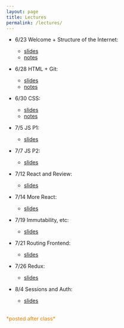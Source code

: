 ```yaml
---
layout: page
title: Lectures
permalink: /lectures/
---
```



* 6/23 Welcome + Structure of the Internet:
  * [slides](../slides/w1c1)
  * [notes](01_interwebs/)

* 6/28 HTML + Git:
  * [slides](../slides/w2c1)
  * [notes](02_html/)

* 6/30 CSS:
  * [slides](../slides/w2c2)
  * [notes](03_css/)

* 7/5 JS P1:
  * [slides](../slides/w3c1)

* 7/7 JS P2:
  * [slides](../slides/w3c2)

* 7/12 React and Review:
  * [slides](../slides/w4c1)

* 7/14 More React:
  * [slides](../slides/w4c2)

* 7/19 Immutability, etc:
  * [slides](../slides/w5c1)

* 7/21 Routing Frontend:
  * [slides](../slides/w5c2)

* 7/26 Redux:
  * [slides](../slides/w6c1)

* 8/4 Sessions and Auth:
  * [slides](../slides/w7c2)







<br>
<span style="color: #F27D00">*posted after class*</span>

